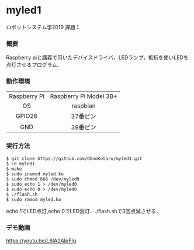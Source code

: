 # myled1
ロボットシステム学2019 課題１

### 概要
Raspberry piと講義で用いたデバイスドライバ，LEDランプ，抵抗を使いLEDを点灯させるプログラム．

### 動作環境
|||
|:--:|:--:|
| Raspberry Pi | Raspberry Pi Model 3B+ |
| OS | raspbian |
| GPIO26 | 37番ピン |
| GND | 39番ピン |

### 実行方法
```
$ git clone https://github.com/OhnoKotaro/myled1.git
$ cd myled1
$ make
$ sudo insmod myled.ko
$ sudo chmod 666 /dev/myled0
$ sudo echo 1 > /dev/myled0
$ sudo echo 0 > /dev/myled0
$ ./flash.sh
$ sudo rmmod myled.ko
```
echo 1でLED点灯,echo 0でLED消灯．./flash.shで3回点滅させる．

### デモ動画
https://youtu.be/L6IA2AlpFIg
